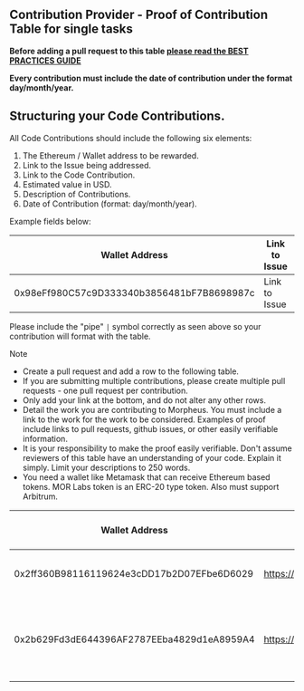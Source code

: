 ## Contribution Provider - Proof of Contribution Table for single tasks

**Before adding a pull request to this table [please read the BEST PRACTICES GUIDE](https://github.com/Morlabs/Contributions/blob/main/Single%20Tasks/Single_Task_Submission_Guide.md)**

**Every contribution must include the date of contribution under the format day/month/year.**

## Structuring your Code Contributions.
All Code Contributions should include the following six elements:
1. The Ethereum / Wallet address to be rewarded.
2. Link to the Issue being addressed.
3. Link to the Code Contribution.
4. Estimated value in USD.
5. Description of Contributions.
6. Date of Contribution (format: day/month/year).

Example fields below: 

| Wallet Address                             | Link to Issue | Link to Work        | Estimated Value USD | Description of Contribution | Date of Contribution |
| ------------------------------------------ | ------------- | ------------------- | ------------------- | --------------------------- | ------------------- |
| 0x98eFf980C57c9D333340b3856481bF7B8698987c | Link to Issue | Link to Commit #127 | 50                  | Integration of ollama       | 12/03/2024          |

Please include the "pipe" `|` symbol correctly as seen above so your contribution will format with the table.

> [!NOTE]
> - Create a pull request and add a row to the following table.  
> - If you are submitting multiple contributions, please create multiple pull requests - one pull request per contribution.  
> - Only add your link at the bottom, and do not alter any other rows.   
> - Detail the work you are contributing to Morpheus. You must include a link to the work for the work to be considered. Examples of proof include links to pull requests, github issues, or other easily verifiable information.  
> - It is your responsibility to make the proof easily verifiable. Don't assume reviewers of this table have an understanding of your code. Explain it simply. Limit your descriptions to 250 words.
> - You need a wallet like Metamask that can receive Ethereum based tokens. MOR Labs token is an ERC-20 type token. Also must support Arbitrum.

| Wallet Address | Link to Work | Estimated Value (USD) | Description of Contribution | Date of Contribution |
| -------------- | ------------ | --------------------- | --------------------------- | ------------------- |
| 0x2ff360B98116119624e3cDD17b2D07EFbe6D6029 | https://github.com/Morlabs/ | 500 | Initial setup to the MorLabs Github | 01/04/2024 |
| 0x2b629Fd3dE644396AF2787EEba4829d1eA8959A4 | https://github.com/Morlabs/ | 20 | Included the extension for markdown to display the contents properly | 11/04/2024 |
